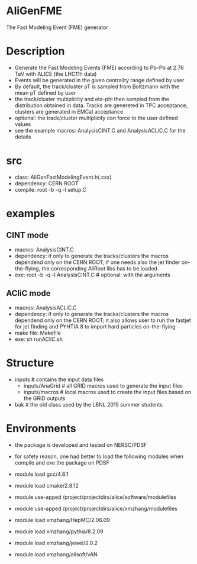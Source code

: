 # AliGenFME
The Fast Modeling Event (FME) generator

# Description
- Generate the Fast Modeling Events (FME) according to Pb–Pb at 2.76 TeV with ALICE (the LHC11h data)
- Events will be generated in the given centrality range defined by user
- By default, the track/cluster pT is sampled from Boltzmann with the mean pT defined by user
- the track/cluster multiplicity and eta-phi then sampled from the distribution obtained in data. Tracks are genereted in TPC acceptance, clusters are generated in EMCal acceptance
- optional: the track/cluster multiplicity can force to the user defined values
- see the example macros: AnalysisCINT.C and AnalysisACLiC.C for the details

# src
- class: AliGenFastModelingEvent.h(.cxx)
- dependency: CERN ROOT
- compile: root -b -q -l setup.C

# examples
## CINT mode
- macros: AnalysisCINT.C
- dependency: if only to generate the tracks/clusters the macros dependend only on the CERN ROOT; if one needs also the jet finder on-the-flying, the corresponding AliRoot libs has to be loaded
- exe: root -b -q -l AnalysisCINT.C # optional: with the arguments

## ACliC mode
- macros: AnalysisACLiC.C
- dependency: if only to generate the tracks/clusters the macros dependend only on the CERN ROOT; it also allows user to run the fastjet for jet finding and PYHTIA 8 to import hard particles on-the-flying
- make file: Makefile
- exe: sh runACliC.sh

# Structure
- inputs # contains the input data files
  - inputs/AnaGrid # all GRID macros used to generate the input files
  - inputs/macros # local macros used to create the input files based on the GRID outputs
- bak # the old class used by the LBNL 2015 summer students

# Environments
- the package is developed and tested on NERSC/PDSF
- for safety reason, one had better to load the following modules when compile and exe the package on PDSF

- module load gcc/4.8.1
- module load cmake/2.8.12

- module use-apped /project/projectdirs/alice/software/modulefiles
- module use-apped /project/projectdirs/alice/xmzhang/modulefiles

- module load xmzhang/HepMC/2.06.09
- module load xmzhang/pythia/8.2.09
- module load xmzhang/jewel/2.0.2
- module load xmzhang/alisoft/vAN
